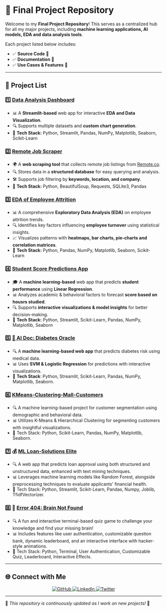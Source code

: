# 🎯 Final Project Repository

Welcome to my **Final Project Repository**! This serves as a centralized hub for all my major projects, including **machine learning applications, AI models, EDA and data analysis tools**.  

Each project listed below includes:
- ✅ **Source Code** 📜
- ✅ **Documentation** 📖  
- ✅ **Use Cases & Features** 🚀  

---

## 📌 Project List  

### 1️⃣ **[Data Analysis Dashboard](https://github.com/Abhishek08Mishra/Data_analysis_app)**
   - 📊 A **Streamlit-based** web app for interactive **EDA and Data Visualization**.
   - 🔍 Supports multiple datasets and **custom chart generation**.
   - 📌 **Tech Stack:** Python, Streamlit, Pandas, NumPy, Matplotlib, Seaborn, Scikit-Learn

### 2️⃣ **[Remote Job Scraper](https://github.com/Abhishek08Mishra/Remote_job_scraper)**
   - 🌍 A **web scraping tool** that collects remote job listings from [Remote.co](https://remote.co).  
   - 🔍 Stores data in a **structured database** for easy querying and analysis.  
   - 🛠 Supports job filtering by **keywords, location, and company**.  
   - 📌 **Tech Stack:** Python, BeautifulSoup, Requests, SQLite3, Pandas  

### 3️⃣ **[EDA of Employee Attrition](https://github.com/Abhishek08Mishra/EDA_Employee_Attrition)**
   - 📊 A comprehensive **Exploratory Data Analysis (EDA)** on employee attrition trends.  
   - 🔍 Identifies key factors influencing **employee turnover** using statistical insights.  
   - 📈 Visualizes patterns with **heatmaps, bar charts, pie-charts and correlation matrices**.  
   - 📌 **Tech Stack:** Python, Pandas, NumPy, Matplotlib, Seaborn, Scikit-Learn

### 4️⃣ **[Student Score Predictions App](https://github.com/Abhishek08Mishra/students_score_predictions)**
   - 🎓 A **machine learning-based** web app that predicts **student performance** using **Linear Regression**.  
   - 📊 Analyzes academic & behavioral factors to forecast **score based on housrs studied**.  
   - 🔍 Supports **interactive visualizations & model insights** for better decision-making.  
   - 📌 **Tech Stack:** Python, Streamlit, Scikit-Learn, Pandas, NumPy, Matplotlib, Seaborn

### 5️⃣ **[🧠 AI Doc: Diabetes Oracle](https://github.com/Abhishek08Mishra/DiabetesFunLab)**
   - 🔍 A **machine learning-based web app** that predicts diabetes risk using medical data.
   - 📊 Uses **SVM & Logistic Regression** for predictions with interactive visualizations.
   - 📌 **Tech Stack**: Python, Streamlit, Scikit-Learn, Pandas, NumPy, Matplotlib, Seaborn.

### 6️⃣ **[KMeans-Clustering-Mall-Customers](https://github.com/Abhishek08Mishra/KMeans-Clustering-Mall-Customers)**
   - 🔍 A machine learning-based project for customer segmentation using demographic and behavioral data.
   - 📊 Utilizes K-Means & Hierarchical Clustering for segmenting customers with insightful visualizations.
   - 📌 Tech Stack: Python, Scikit-Learn, Pandas, NumPy, Matplotlib, Seaborn.

### 7️⃣ 💰 **[ML Loan-Solutions Elite](https://github.com/Abhishek08Mishra/ML_Loan_Solutions_Elite)**  
   - 🔍 A web app that predicts loan approval using both structured and unstructured data, enhanced with text mining techniques.  
   - 📊 Leverages machine learning models like Random Forest, alongside preprocessing techniques to evaluate applicants' financial health.  
   - 📌 Tech Stack: Python, Streamlit, Scikit-Learn, Pandas, Numpy, Joblib, TfidfVectorizer.

### 8️⃣ 🚨 **[Error 404: Brain Not Found](https://github.com/Abhishek08Mishra/Error_404_Not_Found)**  
   - 🔍 A fun and interactive terminal-based quiz game to challenge your knowledge and find your missing brain!  
   - 📊 Includes features like user authentication, customizable question bank, dynamic leaderboard, and an interactive interface with hacker-style animations.
   - 📌 Tech Stack: Python, Terminal, User Authentication, Customizable Quiz, Leaderboard, Interactive Effects.



---
## 🌐 Connect with Me  

<p align="center">
  <a href="https://github.com/Abhishek08Mishra">
    <img src="https://img.shields.io/badge/GitHub-000?style=for-the-badge&logo=github&logoColor=white" alt="GitHub">
  </a>
  <a href="https://linkedin.com/in/abhishek-mishra-120799281">
    <img src="https://img.shields.io/badge/LinkedIn-0077B5?style=for-the-badge&logo=linkedin&logoColor=white" alt="LinkedIn">
  </a>
  <a href="https://x.com/Abhi__57">
    <img src="https://img.shields.io/badge/Twitter-1DA1F2?style=for-the-badge&logo=twitter&logoColor=white" alt="Twitter">
  </a>
</p> 

---

🎯 *This repository is continuously updated as I work on new projects!* 🚀  
